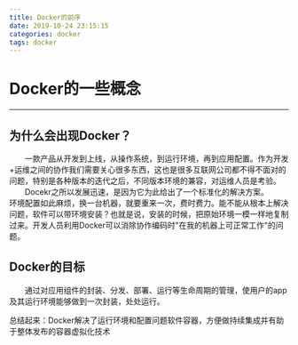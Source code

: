 ```yaml
---
title: Docker的前序
date: 2019-10-24 23:15:15
categories: docker
tags: docker
---
```

# Docker的一些概念
---

## 为什么会出现Docker？
&emsp;&emsp;一款产品从开发到上线，从操作系统，到运行环境，再到应用配置。作为开发+运维之间的协作我们需要关心很多东西，这也是很多互联网公司都不得不面对的问题，特别是各种版本的迭代之后，不同版本环境的兼容，对运维人员是考验。
&emsp;&emsp;Docekr之所以发展迅速，是因为它为此给出了一个标准化的解决方案。
&emsp;&emsp;环境配置如此麻烦，换一台机器，就要重来一次，费时费力。能不能从根本上解决问题，软件可以带环境安装？也就是说，安装的时候，把原始环境一模一样地复制过来。开发人员利用Docker可以消除协作编码时"在我的机器上可正常工作"的问题。

## Docker的目标
&emsp;&emsp;通过对应用组件的封装、分发、部署、运行等生命周期的管理，使用户的app及其运行环境能够做到一次封装，处处运行。

总结起来：Docker解决了运行环境和配置问题软件容器，方便做持续集成并有助于整体发布的容器虚拟化技术